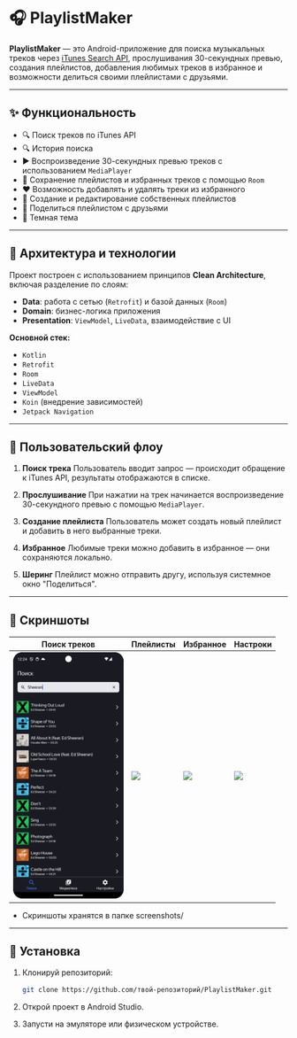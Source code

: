 # 🎧 PlaylistMaker

**PlaylistMaker** — это Android-приложение для поиска музыкальных треков через [iTunes Search API](https://developer.apple.com/library/archive/documentation/AudioVideo/Conceptual/iTuneSearchAPI/), прослушивания 30-секундных превью, создания плейлистов, добавления любимых треков в избранное и возможности делиться своими плейлистами с друзьями.

---

## ✨ Функциональность

* 🔍 Поиск треков по iTunes API
* 🔍 История поиска
* ▶️ Воспроизведение 30-секундных превью треков с использованием `MediaPlayer`
* 💾 Сохранение плейлистов и избранных треков с помощью `Room`
* ❤️ Возможность добавлять и удалять треки из избранного
* 📂 Создание и редактирование собственных плейлистов
* 🔗 Поделиться плейлистом с друзьями
* 📂 Темная тема

---

## 🧠 Архитектура и технологии

Проект построен с использованием принципов **Clean Architecture**, включая разделение по слоям:

* **Data**: работа с сетью (`Retrofit`) и базой данных (`Room`)
* **Domain**: бизнес-логика приложения
* **Presentation**: `ViewModel`, `LiveData`, взаимодействие с UI

**Основной стек:**

* `Kotlin`
* `Retrofit`
* `Room`
* `LiveData`
* `ViewModel`
* `Koin` (внедрение зависимостей)
* `Jetpack Navigation`

---

## 🧭 Пользовательский флоу

1. **Поиск трека**
   Пользователь вводит запрос — происходит обращение к iTunes API, результаты отображаются в списке.

2. **Прослушивание**
   При нажатии на трек начинается воспроизведение 30-секундного превью с помощью `MediaPlayer`.

3. **Создание плейлиста**
   Пользователь может создать новый плейлист и добавить в него выбранные треки.

4. **Избранное**
   Любимые треки можно добавить в избранное — они сохраняются локально.

5. **Шеринг**
   Плейлист можно отправить другу, используя системное окно "Поделиться".

---

## 📸 Скриншоты


| Поиск треков                            | Плейлисты                               | Избранное                               | Настроки                                |
| --------------------------------------- | --------------------------------------- | --------------------------------------- | --------------------------------------- |
| <img src="screenshots/searchpng.png" width="200"/> | <img src="screenshots/playlists" width="200"/> | <img src="screenshots/favourites" width="200"/> | <img src="screenshots/settings" width="200"/> |

- Скриншоты хранятся в папке screenshots/

---

## 🚀 Установка

1. Клонируй репозиторий:

   ```bash
   git clone https://github.com/твой-репозиторий/PlaylistMaker.git
   ```

2. Открой проект в Android Studio.

3. Запусти на эмуляторе или физическом устройстве.

